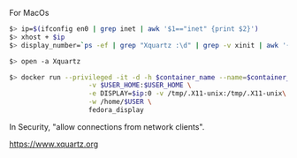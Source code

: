 For MacOs
``` bash
$> ip=$(ifconfig en0 | grep inet | awk '$1=="inet" {print $2}')
$> xhost + $ip
$> display_number=`ps -ef | grep "Xquartz :\d" | grep -v xinit | awk '{ print $9; }'`

$> open -a Xquartz

$> docker run --privileged -it -d -h $container_name --name=$container_name \
					-v $USER_HOME:$USER_HOME \
					-e DISPLAY=$ip:0 -v /tmp/.X11-unix:/tmp/.X11-unix\
					-w /home/$USER \
					fedora_display
```

In Security, "allow connections from network clients".

https://www.xquartz.org